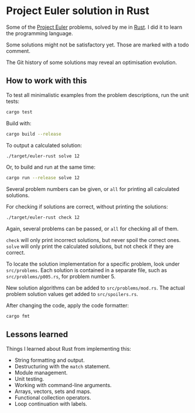 # Project Euler solution in Rust

Some of the [Project Euler] problems, solved by me in [Rust].
I did it to learn the programming language.

Some solutions might not be satisfactory yet.
Those are marked with a todo comment.

The Git history of some solutions may reveal an optimisation evolution.

## How to work with this

To test all minimalistic examples from the problem descriptions, run the unit tests:

```bash
cargo test
```

Build with:

```bash
cargo build --release
```

To output a calculated solution:

```bash
./target/euler-rust solve 12
```

Or, to build and run at the same time:

```bash
cargo run --release solve 12
```

Several problem numbers can be given, or `all` for printing all calculated solutions.

For checking if solutions are correct, without printing the solutions:

```bash
./target/euler-rust check 12
```

Again, several problems can be passed, or `all` for checking all of them.

`check` will only print incorrect solutions, but never spoil the correct ones.
`solve` will only print the calculated solutions, but not check if they are correct.

To locate the solution implementation for a specific problem, look under `src/problems`.
Each solution is contained in a separate file, such as `src/problems/p005.rs`, for problem number 5.

New solution algorithms can be added to `src/problems/mod.rs`.
The actual problem solution values get added to `src/spoilers.rs`.

After changing the code, apply the code formatter:

```bash
cargo fmt
```

## Lessons learned

Things I learned about Rust from implementing this:

* String formatting and output.
* Destructuring with the `match` statement.
* Module management.
* Unit testing.
* Working with command-line arguments.
* Arrays, vectors, sets and maps.
* Functional collection operators.
* Loop continuation with labels.

[Project Euler]: https://projecteuler.net/
[Rust]: https://www.rust-lang.org/
